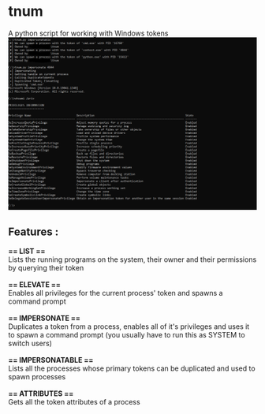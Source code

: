 # tnum
A python script for working with Windows tokens<br>
![Alt Text](/Capture.PNG?raw=True "Image")

<h2>Features :</h2>

<b>== LIST ==</b><br>
Lists the running programs on the system, their owner and their permissions by querying their token<br>
<br>
<b>== ELEVATE ==</b><br>
Enables all privileges for the current process' token and spawns a command prompt<br>
<br>
<b>== IMPERSONATE ==</b><br>
Duplicates a token from a process, enables all of it's privileges and uses it to spawn a command prompt (you usually have to run this as SYSTEM to switch users)<br>
<br>
<b>== IMPERSONATABLE ==</b><br>
Lists all the processes whose primary tokens can be duplicated and used to spawn processes<br>
</br>
<b>== ATTRIBUTES ==</b><br>
Gets all the token attributes of a process
